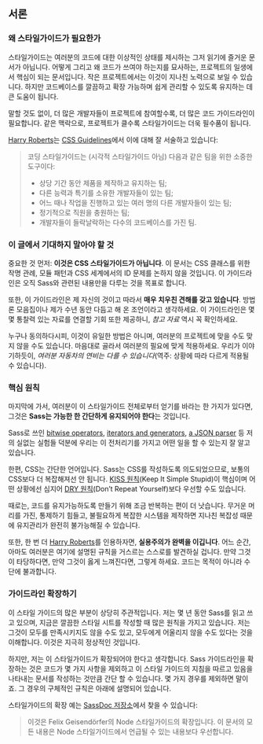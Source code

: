 
## 서론

### 왜 스타일가이드가 필요한가

스타일가이드는 여러분의 코드에 대한 이상적인 상태를 제시하는 그저 읽기에 즐거운 문서가 아닙니다. 어떻게 그리고 왜 코드가 쓰여야 하는지를 묘사하는, 프로젝트의 일생에서 핵심이 되는 문서입니다. 작은 프로젝트에서는 이것이 지나친 노력으로 보일 수 있습니다. 하지만 코드베이스를 깔끔하고 확장 가능하며 쉽게 관리할 수 있도록 유지하는 데 큰 도움이 됩니다.

말할 것도 없이, 더 많은 개발자들이 프로젝트에 참여할수록, 더 많은 코드 가이드라인이 필요합니다. 같은 맥락으로, 프로젝트가 클수록 스타일가이드는 더욱 필수품이 됩니다.

[Harry Roberts](https://csswizardry.com/)는 [CSS Guidelines](https://cssguidelin.es/#the-importance-of-a-styleguide)에서 이에 대해 잘 서술하고 있습니다:

<blockquote>
<p>코딩 스타일가이드는 (시각적 스타일가이드 아님) 다음과 같은 팀을 위한 소중한 도구이다:</p>
<ul>
<li>상당 기간 동안 제품을 제작하고 유지하는 팀;</li>
<li>다른 능력과 특기를 소유한 개발자들이 있는 팀;</li>
<li>어느 때나 작업을 진행하고 있는 여러 명의 다른 개발자들이 있는 팀;</li>
<li>정기적으로 직원을 충원하는 팀;</li>
<li>개발자들이 들락날락하는 다수의 코드베이스를 가진 팀.</li>
</ul>
</blockquote>

### 이 글에서 기대하지 말아야 할 것

중요한 것 먼저: **이것은 CSS 스타일가이드가 아닙니다**. 이 문서는 CSS 클래스를 위한 작명 관례, 모듈 패턴과 CSS 세계에서의 ID 문제를 논하지 않을 것입니다. 이 가이드라인은 오직 Sass와 관련된 내용만을 다루는 것을 목표로 합니다.

또한, 이 가이드라인은 제 자신의 것이고 따라서 **매우 치우친 견해를 갖고 있습니다**. 방법론 모음집이나 제가 수년 동안 다듬고 해 온 조언이라고 생각하세요. 이 가이드라인은 몇몇 통찰력 있는 자료를 연결할 기회 또한 제공하니, _참고 자료_ 역시 꼭 확인하세요.

누구나 동의하다시피, 이것이 유일한 방법은 아니며, 여러분의 프로젝트에 맞을 수도 맞지 않을 수도 있습니다. 마음대로 골라서 여러분의 필요에 맞게 적용하세요. 우리가 이야기하듯이, _여러분 자동차의 연비는 다를 수 있습니다_(역주: 상황에 따라 다르게 적용될 수 있습니다).

### 핵심 원칙

마지막에 가서, 여러분이 이 스타일가이드 전체로부터 얻기를 바라는 한 가지가 있다면, 그것은 **Sass는 가능한 한 간단하게 유지되어야 한다**는 것입니다.

Sass로 쓰인 [bitwise operators](https://github.com/KittyGiraudel/SassyBitwise), [iterators and generators](https://github.com/KittyGiraudel/SassyIteratorsGenerators), [a JSON parser](https://github.com/KittyGiraudel/SassyJSON) 등 저의 실없는 실험들 덕분에 우리는 이 전처리기를 가지고 어떤 일을 할 수 있는지 잘 알고 있습니다.

한편, CSS는 간단한 언어입니다. Sass는 CSS를 작성하도록 의도되었으므로, 보통의 CSS보다 더 복잡해져선 안 됩니다. [KISS 원칙](https://en.wikipedia.org/wiki/KISS_principle)(Keep It Simple Stupid)이 핵심이며 어떤 상황에선 심지어 [DRY 원칙](https://en.wikipedia.org/wiki/Don%27t_repeat_yourself)(Don’t Repeat Yourself)보다 우선할 수도 있습니다.

때로는, 코드를 유지가능하도록 만들기 위해 조금 반복하는 편이 더 낫습니다. 무거운 머리를 가진, 통제하기 힘들고, 불필요하게 복잡한 시스템을 제작하면 지나친 복잡성 때문에 유지관리가 완전히 불가능해질 수 있습니다.

또한, 한 번 더 [Harry Roberts](https://csswizardry.com/)를 인용하자면, **실용주의가 완벽을 이깁니다**. 어느 순간, 아마도 여러분은 여기에 설명된 규칙을 거스르는 스스로를 발견하실 겁니다. 만약 그것이 타당하다면, 만약 그것이 옳게 느껴진다면, 그렇게 하세요. 코드는 목적이 아니라 수단에 불과합니다.

### 가이드라인 확장하기

이 스타일 가이드의 많은 부분이 상당히 주관적입니다. 저는 몇 년 동안 Sass를 읽고 쓰고 있으며, 지금은 깔끔한 스타일 시트를 작성할 때 많은 원칙을 가지고 있습니다. 저는 그것이 모두를 만족시키지도 않을 수도 있고, 모두에게 어울리지 않을 수도 있다는 것을 이해합니다. 이것은 지극히 정상적인 것입니다.

하지만, 저는 이 스타일가이드가 확장되어야 한다고 생각합니다. Sass 가이드라인을 확장하는 것은 코드가 몇 가지 사항을 제외하고 이 스타일 가이드의 지침을 따르고 있음을 나타내는 문서를 작성하는 것만큼 간단 할 수 있습니다. 몇 가지 경우를 제외하면 말이죠. 그 경우의 구체적인 규칙은 아래에 설명되어 있습니다.

스타일가이드의 확장 예는 [SassDoc 저장소](https://github.com/SassDoc/sassdoc/blob/master/GUIDELINES.md)에서 찾을 수 있습니다:

> 이것은 Felix Geisendörfer의 Node 스타일가이드의 확장입니다. 이 문서의 모든 내용은 Node 스타일가이드에서 언급될 수 있는 내용보다 우선합니다.
